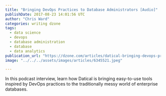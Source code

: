 ```yaml
---
title: "Bringing DevOps Practices to Database Administrators [Audio]"
publishDate: 2017-08-23 14:01:56 UTC
author: "Chris Ward"
categories: writing dzone
tags:
  - data science
  - devops
  - database administration
  - database
  - data analytics
publication_url: "https://dzone.com/articles/datical-bringing-devops-practices-to-database-admi"
image: "../../../assets/images/articles/6345521.jpeg"

---
```

In this podcast interview, learn how Datical is bringing easy-to-use tools inspired by DevOps practices to the traditionally messy world of enterprise databases.

